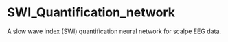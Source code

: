 # SWI_Quantification_network
A slow wave index (SWI) quantification neural network for scalpe EEG data.

